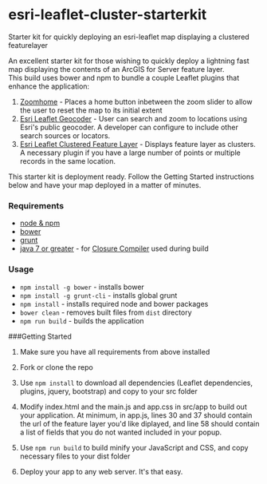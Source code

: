 # esri-leaflet-cluster-starterkit
Starter kit for quickly deploying an esri-leaflet map displaying a clustered featurelayer

An excellent starter kit for those wishing to quickly deploy a lightning fast map displaying the contents of an ArcGIS for Server feature layer.  
This build uses bower and npm to bundle a couple Leaflet plugins that enhance the application:

1. [Zoomhome](https://github.com/torfsen/leaflet.zoomhome) - Places a home button inbetween the zoom slider to allow the user to reset the map to its initial extent
2. [Esri Leaflet Geocoder](https://github.com/Esri/esri-leaflet-geocoder) - User can search and zoom to locations using Esri's public geocoder.  A developer can configure to include other search sources or locators.  
3. [Esri Leaflet Clustered Feature Layer](https://github.com/Esri/esri-leaflet-clustered-feature-layer) - Displays feature layer as clusters.  A necessary plugin if you have a large number of points or multiple records in the same location. 

This starter kit is deployment ready.  Follow the Getting Started instructions below and have your map deployed in a matter of minutes.  
### Requirements
* [node & npm](https://nodejs.org/)
* [bower](http://bower.io/)
* [grunt](http://gruntjs.com/)
* [java 7 or greater](https://java.com/en/download/) - for [Closure Compiler](https://github.com/google/closure-compiler) used during build

### Usage
* `npm install -g bower` - installs bower
* `npm install -g grunt-cli` - installs global grunt
* `npm install` - installs required node and bower packages
* `bower clean` - removes built files from `dist` directory
* `npm run build` - builds the application

###Getting Started<a id="getting-started"></a>

1. Make sure you have all requirements from above installed

2. Fork or clone the repo

3. Use `npm install` to download all dependencies (Leaflet dependencies, plugins, jquery, bootstrap) and copy to your src folder

4. Modify index.html and the main.js and app.css in src/app to build out your application.  At minimum, in app.js, lines 30 and 37 should contain the url of the feature layer you'd like diplayed, and line 58 should contain a list of fields that you do not wanted included in your popup.  

5. Use `npm run build` to build minify your JavaScript and CSS, and copy necessary files to your dist folder 

6. Deploy your app to any web server.  It's that easy.  
